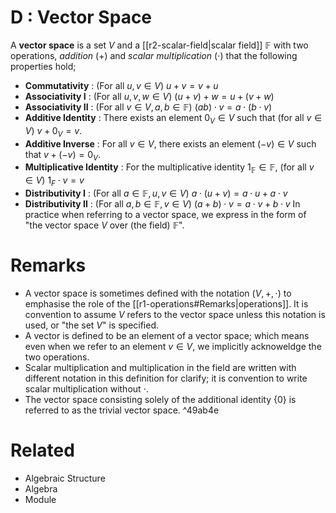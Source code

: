 # D : Vector Space
A **vector space** is a set $V$ and a [[r2-scalar-field|scalar field]] $\mathbb{F}$ with two operations, *addition* (+) and *scalar multiplication* ($\cdot$) that the following properties hold;
- **Commutativity** : (For all $u,v\in V$) $u+v=v+u$
- **Associativity I** : (For all $u,v,w\in V$) $(u+v)+w=u+(v+w)$
- **Associativity II** : (For all $v\in V, a,b\in\mathbb{F}$) $(ab)\cdot v=a\cdot(b\cdot v)$
- **Additive Identity** : There exists an element $0_V\in V$ such that (for all $v\in V$) $v+0_V=v$.
- **Additive Inverse** : For all $v\in V$, there exists an element $(-v)\in V$ such that $v+(-v)=0_V$.
- **Multiplicative Identity** : For the multiplicative identity $1_\mathbb{F}\in\mathbb{F}$, (for all $v\in V$) $1_F\cdot v=v$
- **Distributivity I** : (For all $a\in\mathbb{F}, u,v\in V$) $a\cdot(u+v)=a\cdot u+a\cdot v$
- **Distributivity II** : (For all $a,b\in\mathbb{F}, v\in V$) $(a+b)\cdot v=a\cdot v+b\cdot v$
In practice when referring to a vector space, we express in the form of "the vector space $V$ over (the field) $\mathbb{F}$".

# Remarks
- A vector space is sometimes defined with the notation $(V,+,\cdot)$ to emphasise the role of the [[r1-operations#Remarks|operations]]. It is convention to assume $V$ refers to the vector space unless this notation is used, or "the set $V$" is specified.
- A vector is defined to be an element of a vector space; which means even when we refer to an element $v\in V$, we implicitly acknoweldge the two operations.
- Scalar multiplication and multiplication in the field are written with different notation in this definition for clarify; it is convention to write scalar multiplication without $\cdot$.
- The vector space consisting solely of the additional identity $\{0\}$ is referred to as the trivial vector space. ^49ab4e
# Related
- Algebraic Structure
- Algebra
- Module